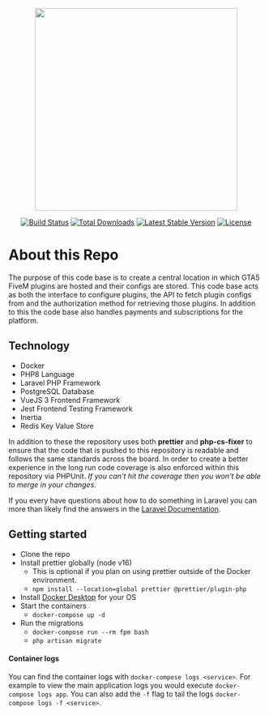 <p align="center"><a href="https://laravel.com" target="_blank"><img src="https://raw.githubusercontent.com/laravel/art/master/logo-lockup/5%20SVG/2%20CMYK/1%20Full%20Color/laravel-logolockup-cmyk-red.svg" width="400"></a></p>

<p align="center">
<a href="https://travis-ci.org/laravel/framework"><img src="https://travis-ci.org/laravel/framework.svg" alt="Build Status"></a>
<a href="https://packagist.org/packages/laravel/framework"><img src="https://img.shields.io/packagist/dt/laravel/framework" alt="Total Downloads"></a>
<a href="https://packagist.org/packages/laravel/framework"><img src="https://img.shields.io/packagist/v/laravel/framework" alt="Latest Stable Version"></a>
<a href="https://packagist.org/packages/laravel/framework"><img src="https://img.shields.io/packagist/l/laravel/framework" alt="License"></a>
</p>

# About this Repo

The purpose of this code base is to create a central location in which GTA5 FiveM plugins are hosted and their configs are stored. This code base acts as both the interface to configure plugins, the API to fetch plugin configs from and the authorization method for retrieving those plugins. In addition to this the code base also handles payments and subscriptions for the platform.

## Technology

- Docker
- PHP8 Language
- Laravel PHP Framework
- PostgreSQL Database
- VueJS 3 Frontend Framework
- Jest Frontend Testing Framework
- Inertia
- Redis Key Value Store

In addition to these the repository uses both **prettier**  and **php-cs-fixer** to ensure that the code that is pushed to this repository is readable and follows the same standards across the board. In order to create a better experience in the long run code coverage is also enforced within this repository via PHPUnit. *If you can't hit the coverage then you won't be able to merge in your changes.*

If you every have questions about how to do something in Laravel you can more than likely find the answers in the [Laravel Documentation](https://laravel.com/docs).

## Getting started

- Clone the repo
- Install prettier globally (node v16)
  - This is optional if you plan on using prettier outside of the Docker environment.
  - `npm install --location=global prettier @prettier/plugin-php`
- Install [Docker Desktop](https://www.docker.com/products/docker-desktop/) for your OS
- Start the containers
  - `docker-compose up -d`
- Run the migrations
  - `docker-compose run --rm fpm bash`
  - `php artisan migrate`

#### Container logs

You can find the container logs with `docker-compose logs <service>`. For example to view the main application logs you would execute `docker-compose logs app`. You can also add the `-f` flag to tail the logs `docker-compose logs -f <service>`.
